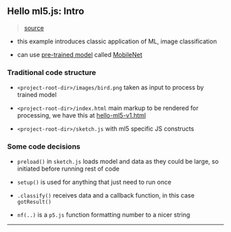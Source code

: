 
## Hello ml5.js: Intro

> [source](https://learn.ml5js.org/docs/#/tutorials/hello-ml5)

* this example introduces classic application of ML, image classification

* can use [pre-trained model](https://youtu.be/yNkAuWz5lnY?t=33) called [MobileNet](https://github.com/tensorflow/tfjs-models/tree/master/mobilenet)


### Traditional code structure

* `<project-root-dir>/images/bird.png` taken as input to process by trained model

* `<project-root-dir>/index.html` main markup to be rendered for processing, we have this at [hello-ml5-v1.html](hello-ml5-v1.html)

* `<project-root-dir>/sketch.js` with ml5 specific JS constructs


### Some code decisions

* `preload()` in `sketch.js` loads model and data as they could be large, so initiated before running rest of code

* `setup()` is used for anything that just need to run once

* `.classify()` receives data and a callback function, in this case `gotResult()`

* `nf(..)` is a `p5.js` function formatting number to a nicer string

---
